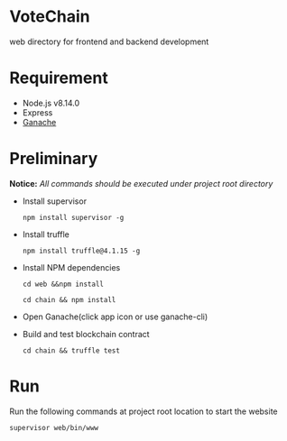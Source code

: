 # VoteChain

web directory for frontend and backend development

# Requirement
* Node.js v8.14.0
* Express
* [Ganache](https://truffleframework.com/ganache)

# Preliminary
**Notice:** *All commands should be executed under project root directory*

* Install supervisor

  ```
  npm install supervisor -g
  ```

* Install truffle

	```
	npm install truffle@4.1.15 -g
	```
	
* Install NPM dependencies

	```
	cd web &&npm install
	```
	
	```
	cd chain && npm install
	```
* Open Ganache(click app icon or use ganache-cli)
* Build and test blockchain contract

	```
	cd chain && truffle test
	```
# Run
Run the following commands at project root location to start the website

```
supervisor web/bin/www
```

